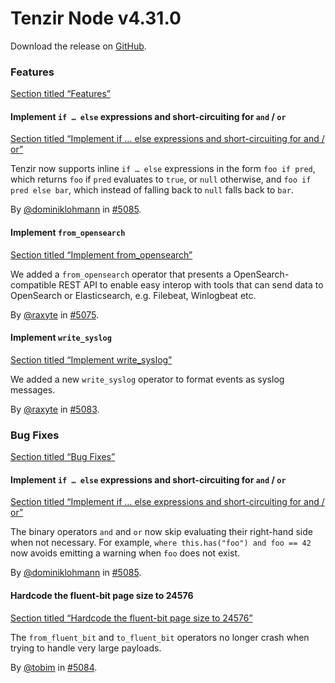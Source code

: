 # Tenzir Node v4.31.0

Download the release on [GitHub](https://github.com/tenzir/tenzir/releases/tag/v4.31.0).

### Features

[Section titled “Features”](#features)

#### Implement `if … else` expressions and short-circuiting for `and` / `or`

[Section titled “Implement if … else expressions and short-circuiting for and / or”](#implement-if--else-expressions-and-short-circuiting-for-and--or)

Tenzir now supports inline `if … else` expressions in the form `foo if pred`, which returns `foo` if `pred` evaluates to `true`, or `null` otherwise, and `foo if pred else bar`, which instead of falling back to `null` falls back to `bar`.

By [@dominiklohmann](https://github.com/dominiklohmann) in [#5085](https://github.com/tenzir/tenzir/pull/5085).

#### Implement `from_opensearch`

[Section titled “Implement from\_opensearch”](#implement-from_opensearch)

We added a `from_opensearch` operator that presents a OpenSearch-compatible REST API to enable easy interop with tools that can send data to OpenSearch or Elasticsearch, e.g. Filebeat, Winlogbeat etc.

By [@raxyte](https://github.com/raxyte) in [#5075](https://github.com/tenzir/tenzir/pull/5075).

#### Implement `write_syslog`

[Section titled “Implement write\_syslog”](#implement-write_syslog)

We added a new `write_syslog` operator to format events as syslog messages.

By [@raxyte](https://github.com/raxyte) in [#5083](https://github.com/tenzir/tenzir/pull/5083).

### Bug Fixes

[Section titled “Bug Fixes”](#bug-fixes)

#### Implement `if … else` expressions and short-circuiting for `and` / `or`

[Section titled “Implement if … else expressions and short-circuiting for and / or”](#implement-if--else-expressions-and-short-circuiting-for-and--or-1)

The binary operators `and` and `or` now skip evaluating their right-hand side when not necessary. For example, `where this.has("foo") and foo == 42` now avoids emitting a warning when `foo` does not exist.

By [@dominiklohmann](https://github.com/dominiklohmann) in [#5085](https://github.com/tenzir/tenzir/pull/5085).

#### Hardcode the fluent-bit page size to 24576

[Section titled “Hardcode the fluent-bit page size to 24576”](#hardcode-the-fluent-bit-page-size-to-24576)

The `from_fluent_bit` and `to_fluent_bit` operators no longer crash when trying to handle very large payloads.

By [@tobim](https://github.com/tobim) in [#5084](https://github.com/tenzir/tenzir/pull/5084).